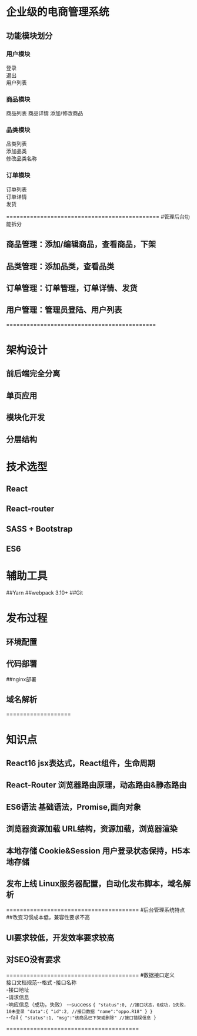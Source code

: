 # 企业级的电商管理系统  

## 功能模块划分  
### 用户模块  
登录  
退出  
用户列表  

### 商品模块
商品列表
商品详情
添加/修改商品

### 品类模块
品类列表  
添加品类  
修改品类名称  

### 订单模块  
订单列表  
订单详情  
发货   

=============================================
#管理后台功能拆分  
## 商品管理：添加/编辑商品，查看商品，下架  
## 品类管理：添加品类，查看品类  
## 订单管理：订单管理，订单详情、发货  
## 用户管理：管理员登陆、用户列表 

============================================
# 架构设计
## 前后端完全分离  
## 单页应用  
## 模块化开发  
## 分层结构  

# 技术选型  
## React  
## React-router
## SASS + Bootstrap
## ES6  

# 辅助工具  
##Yarn
##webpack 3.10+
##Git  

# 发布过程  
## 环境配置  
## 代码部署  
##nginx部署
## 域名解析  

===================  

# 知识点
## React16 jsx表达式，React组件，生命周期  
## React-Router 浏览器路由原理，动态路由&静态路由  
## ES6语法 基础语法，Promise,面向对象
## 浏览器资源加载  URL结构，资源加载，浏览器渲染  
## 本地存储 Cookie&Session 用户登录状态保持，H5本地存储  
## 发布上线 Linux服务器配置，自动化发布脚本，域名解析



=======================================
#后台管理系统特点  
##改变习惯成本低，兼容性要求不高  
## UI要求较低，开发效率要求较高  
## 对SEO没有要求  

=======================================
#数据接口定义  
接口文档规范--格式
-接口名称  
-接口地址  
-请求信息  
-响应信息（成功，失败）
--success
`{
	"status":0, //接口状态，0成功，1失败，10未登录
	"data":{
		"id":2, //接口数据
		"name":"oppo.R18"
	}
}`  
--fail
`{
	"status":1,
	"msg":"该商品已下架或删除" //接口错误信息
}`  


=======================================











